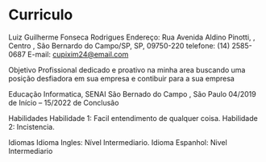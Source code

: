 # Curriculo

Luiz Guilherme Fonseca Rodrigues 
Endereço: Rua Avenida Aldino Pinotti, , Centro , São Bernardo do Campo/SP, SP, 09750-220
telefone: (14) 2585-0687
E-mail: cupixim24@email.com

Objetivo
Profissional dedicado e proativo na minha area buscando uma posição desfiadora em sua empresa e contibuir para a sua empresa 

Educação
Informatica, SENAI 
São Bernado do Campo , São Paulo
04/2019 de Início – 15/2022 de Conclusão

Habilidades
Habilidade 1: Facil entendimento de qualquer coisa.
Habilidade 2: Incistencia.

Idiomas
Idioma Ingles: Nível Intermediario.
Idioma Espanhol: Nivel Intermediario 
